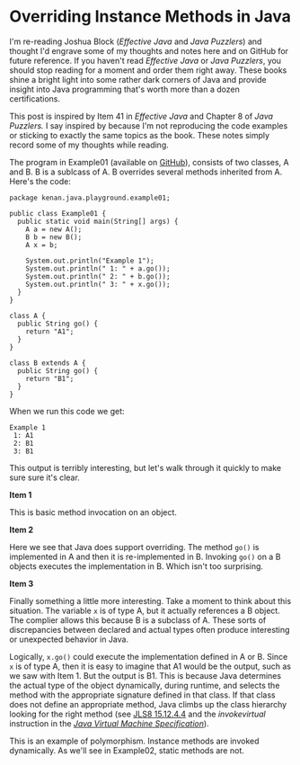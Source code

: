 # Overriding Instance Methods in Java

I'm re-reading Joshua Block (*Effective Java* and *Java Puzzlers*) and thought
I'd engrave some of my thoughts and notes here and on GitHub for future
reference. If you haven't read *Effective Java* or *Java Puzzlers*, you should
stop reading for a moment and order them right away. These books shine a
bright light into some rather dark corners of Java and provide insight into
Java programming that's worth more than a dozen certifications.

This post is inspired by Item 41 in *Effective Java* and Chapter 8 of *Java
Puzzlers.* I say inspired by because I'm not reproducing the code examples or
sticking to exactly the same topics as the book. These notes simply record
some of my thoughts while reading.

The program in Example01 (available on 
[GitHub](https://github.com/kevinkenan/java-playground/blob/master/src/main/java/Example01.java)), 
consists of two classes, A and B. B is a sublcass of A. B overrides several 
methods inherited from A. Here's the code:

    package kenan.java.playground.example01;
    
    public class Example01 {
      public static void main(String[] args) {
        A a = new A();
        B b = new B();
        A x = b;
    
        System.out.println("Example 1");
        System.out.println(" 1: " + a.go());
        System.out.println(" 2: " + b.go());
        System.out.println(" 3: " + x.go());
      }
    }
    
    class A {
      public String go() {
        return "A1";
      }
    }
    
    class B extends A {
      public String go() {
        return "B1";
      }
    }

When we run this code we get:

    Example 1
     1: A1
     2: B1
     3: B1

This output is terribly interesting, but let's walk through it quickly to
make sure sure it's clear.

**Item 1**

This is basic method invocation on an object. 

**Item 2**

Here we see that Java does support overriding. The method `go()` is
implemented in A and then it is re-implemented in B. Invoking `go()` on a B
objects executes the implementation in B. Which isn't too surprising.

**Item 3**

Finally something a little more interesting. Take a moment to think about this
situation. The variable `x` is of type A, but it actually references a B
object. The complier allows this because B is a subclass of A. These sorts of
discrepancies between declared and actual types often produce interesting or
unexpected behavior in Java. 

Logically, `x.go()` could execute the implementation defined in A or B. Since 
`x` is of type A, then it is easy to imagine that A1 would be the output, 
such as we saw with Item 1. But the output is B1. This is because Java determines 
the actual type of the object dynamically, during runtime, and selects the
method with the appropriate signature defined in that class. If that class
does not define an appropriate method, Java climbs up the class hierarchy 
looking for the right method (see [JLS8 15.12.4.4](http://docs.oracle.com/javase/specs/jls/se8/jls8.pdf) 
and the *invokevirtual* instruction in the 
[*Java Virtual Machine Specification*](http://docs.oracle.com/javase/specs/jvms/se8/jvms8.pdf)).

This is an example of polymorphism. Instance methods are invoked dynamically. 
As we'll see in Example02, static methods are not.